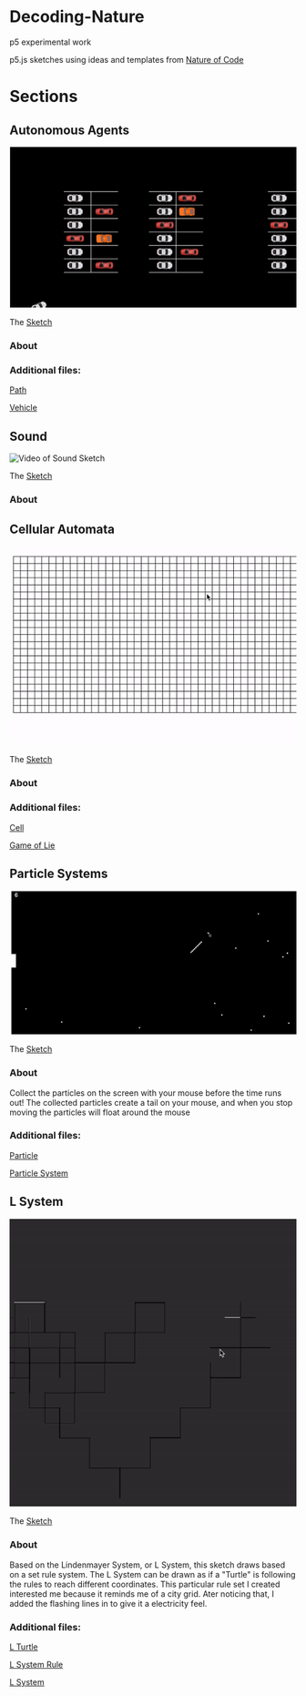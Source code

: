 # Decoding-Nature
p5 experimental work

p5.js sketches using ideas and templates from [Nature of Code](https://natureofcode.com/)

# Sections

## Autonomous Agents

![GIF of Autonomous Agents Sketch](https://github.com/njw275/Decoding-Nature/blob/master/Documentation/agent.gif)

The [Sketch](https://github.com/njw275/Decoding-Nature/blob/master/Autonomous%20Agents/White-sketch-AA.js)

### About



### Additional files:

[Path](https://github.com/njw275/Decoding-Nature/blob/master/Autonomous%20Agents/White-path-AA.jsl)

[Vehicle](https://github.com/njw275/Decoding-Nature/blob/master/Autonomous%20Agents/White-vehicle-AA.js)

## Sound

![Video of Sound Sketch]()

The [Sketch](https://github.com/njw275/Decoding-Nature/blob/master/p5-Sound/sketch.js)

### About


## Cellular Automata

![GIF of Cellular Automata Sketch](https://github.com/njw275/Decoding-Nature/blob/master/Documentation/minesweeper.gif)

The [Sketch](https://github.com/njw275/Decoding-Nature/blob/master/Cellular%20Automata/Nick-CA-sketch.js)

### About



### Additional files:

[Cell](https://github.com/njw275/Decoding-Nature/blob/master/Cellular%20Automata/Nick-CA-Cell.js)

[Game of Lie](https://github.com/njw275/Decoding-Nature/blob/master/Cellular%20Automata/Nick-CA-GOL.js)


## Particle Systems

![GIF of Particle System Sketch](https://github.com/njw275/Decoding-Nature/blob/master/Documentation/ezgif.com-video-to-gif.gif)

The [Sketch](https://github.com/njw275/Decoding-Nature/blob/master/Particle%20Systems/White-Assign4-sketch.js)

### About

Collect the particles on the screen with your mouse before the time runs out! The collected particles create a tail on your mouse, and when you stop moving the particles will float around the mouse

### Additional files:

[Particle](https://github.com/njw275/Decoding-Nature/blob/master/Particle%20Systems/White-particle.js)

[Particle System](https://github.com/njw275/Decoding-Nature/blob/master/Particle%20Systems/White-particle_system.js)


## L System

![GIF of L System Sketch](https://github.com/njw275/Decoding-Nature/blob/master/Documentation/grid.gif)

The [Sketch](https://github.com/njw275/Decoding-Nature/blob/master/LSystem/LWhite-sketch.js)

### About

Based on the Lindenmayer System, or L System, this sketch draws based on a set rule system. The L System can be drawn as if a "Turtle" is following the rules to reach different coordinates. This particular rule set I created interested me because it reminds me of a city grid. Ater noticing that, I added the flashing lines in to give it a electricity feel.


### Additional files:

[L Turtle](https://github.com/njw275/Decoding-Nature/blob/master/LSystem/LWhite-Turtle.js)

[L System Rule](https://github.com/njw275/Decoding-Nature/blob/master/LSystem/LWhite-Rule.js)

[L System](https://github.com/njw275/Decoding-Nature/blob/master/LSystem/LWhite-LSystem.js)

